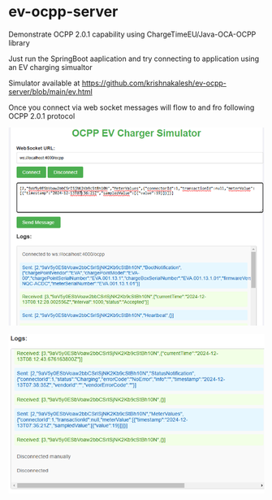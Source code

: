 # ev-ocpp-server
Demonstrate OCPP 2.0.1 capability using ChargeTimeEU/Java-OCA-OCPP library

Just run the SpringBoot aaplication and try connecting to application using an EV charging simualtor 

Simulator available at https://github.com/krishnakalesh/ev-ocpp-server/blob/main/ev.html 

Once you connect via web socket messages will flow to and fro following OCPP 2.0.1 protocol

![alt text](https://github.com/krishnakalesh/ev-ocpp-server/blob/main/simulator_screenshot2.png)

![alt text](https://github.com/krishnakalesh/ev-ocpp-server/blob/main/simulator_screenshot1.png)

